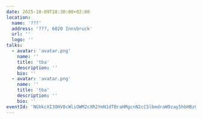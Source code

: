 ```yaml
---
date: 2025-10-09T18:30:00+02:00
location:
  name: '???'
  address: '???, 6020 Innsbruck'
  url: ''
  logo: ''
talks:
  - avatar: 'avatar.png'
    name: ''
    title: 'tba'
    description: ''
    bio: ''
  - avatar: 'avatar.png'
    name: ''
    title: 'tba'
    description: ''
    bio: ''
eventId: 'NGhkcXI3OHV0cWliOWM2cXR2YmN1dTBraHMgcnN2cC5lbmdraW9zay5hbHBzQG0'
---
```

